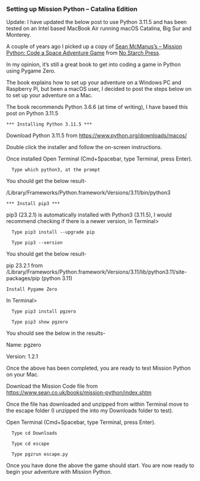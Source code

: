 ### Setting up Mission Python – Catalina Edition

Update: I have updated the below post to use Python 3.11.5 and has been tested on an Intel based MacBook Air running macOS Catalina, Big Sur and Monterey.

A couple of years ago I picked up a copy of [Sean McManus’s – Mission Python: Code a Space Adventure Game](https://www.sean.co.uk/books/mission-python/index.shtm) from [No Starch Press](https://nostarch.com/missionpython).

In my opinion, it’s still a great book to get into coding a game in Python using Pygame Zero.

The book explains how to set up your adventure on a Windows PC and Raspberry Pi, but been a macOS user, I decided to post the steps below on to set up your adventure on a Mac.

The book recommends Python 3.6.6 (at time of writing), I have based this post on Python 3.11.5

```
*** Installing Python 3.11.5 ***
```

Download Python 3.11.5 from https://www.python.org/downloads/macos/

Double click the installer and follow the on-screen instructions.

Once installed Open Terminal (Cmd+Spacebar, type Terminal, press Enter).

```
  Type which python3, at the prompt
```
You should get the below result-

/Library/Frameworks/Python.framework/Versions/3.11/bin/python3


```
*** Install pip3 ***
```

pip3 (23.2.1) is automatically installed with Python3 (3.11.5), I would recommend checking if there is a newer version, in Terminal>

```
  Type pip3 install --upgrade pip

  Type pip3 --version
```
You should get the below result-

pip 23.2.1 from /Library/Frameworks/Python.framework/Versions/3.11/lib/python3.11/site-packages/pip (python 3.11)

```
Install Pygame Zero
```

In Terminal>
```
  Type pip3 install pgzero

  Type pip3 show pgzero
```
You should see the below in the results-

Name: pgzero

Version: 1.2.1

Once the above has been completed, you are ready to test Mission Python on your Mac.

Download the Mission Code file from https://www.sean.co.uk/books/mission-python/index.shtm

Once the file has downloaded and unzipped from within Terminal move to the escape folder (I unzipped the into my Downloads folder to test).

  Open Terminal (Cmd+Spacebar, type Terminal, press Enter).

```
  Type cd Downloads

  Type cd escape

  Type pgzrun escape.py

```

Once you have done the above the game should start. You are now ready to begin your adventure with Mission Python.

